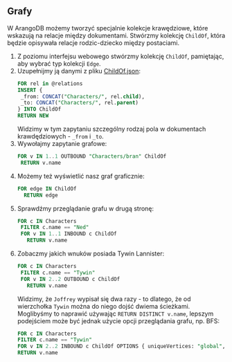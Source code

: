 ## Grafy

W ArangoDB możemy tworzyć specjalnie kolekcje krawędziowe, które wskazują na relacje między dokumentami. Stwórzmy kolekcję `ChildOf`, która będzie opisywała relacje rodzic-dziecko między postaciami.

1. Z poziomu interfejsu webowego stwórzmy kolekcję `ChildOf`, pamiętając, aby wybrać typ kolekcji `Edge`.
2. Uzupełnijmy ją danymi z pliku [ChildOf.json](./ChildOf.json):
   ```sql
   FOR rel in @relations
   INSERT {
    _from: CONCAT("Characters/", rel.child),
    _to: CONCAT("Characters/", rel.parent)
   } INTO ChildOf
   RETURN NEW
   ```
   Widzimy w tym zapytaniu szczególny rodzaj pola w dokumentach krawdędziowych - `_from` i `_to`.
3. Wywołajmy zapytanie grafowe:
   ```sql
   FOR v IN 1..1 OUTBOUND "Characters/bran" ChildOf
    RETURN v.name
   ```
4. Możemy też wyświetlić nasz graf graficznie:
   ```sql
   FOR edge IN ChildOf
     RETURN edge
   ```
5. Sprawdźmy przeglądanie grafu w drugą stronę:
   ```sql
   FOR c IN Characters
    FILTER c.name == "Ned"
    FOR v IN 1..1 INBOUND c ChildOf
      RETURN v.name
   ```
6. Zobaczmy jakich wnuków posiada Tywin Lannister:
   ```sql
   FOR c IN Characters
    FILTER c.name == "Tywin"
    FOR v IN 2..2 OUTBOUND c ChildOf
      RETURN v.name
   ```
   Widzimy, że `Joffrey` wypisał się dwa razy - to dlatego, że od wierzchołka `Tywin` można do niego dojść dwiema ścieżkami. Moglibyśmy to naprawić używając `RETURN DISTINCT v.name`, lepszym podejściem może być jednak użycie opcji przeglądania grafu, np. BFS:
   ```sql
   FOR c IN Characters
   FILTER c.name == "Tywin"
   FOR v IN 2..2 INBOUND c ChildOf OPTIONS { uniqueVertices: "global", order: "bfs" }
   RETURN v.name
   ```
